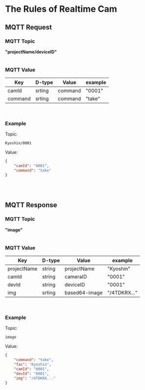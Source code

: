 # The Rules of Realtime Cam
## MQTT Request
### MQTT Topic
**"projectName/deviceID"**
<br><br>
### MQTT Value
|   Key   |  D-type  |  Value  | example |
|  ----   |   ----   |   ----  |   ----  |
|  camId  |  srting  | command |  "0001" |
| command |  srting  | command |  "take" |
<br>

### Example
Topic: 
~~~
Kyoshin/0001
~~~
Value: 
~~~json
{
    "camId": "0001",
    "command": "take"
}
~~~
<br><br>

## MQTT Response

### MQTT Topic
**"image"**
<br><br>
### MQTT Value
|   Key   |  D-type  |  Value  | example |
|  ----   |   ----   |   ----  |   ----  |
| projectName | string |   projectName |   "Kyoshin"   |
|    camId    | string |    cameraID   |     "0001"    |
|    devId    | string |    deviceID   |     "0001"    |
|     img     | srting | based64-image |  "/4TDKRX..." |
<br>

### Example
Topic: 
~~~
image
~~~

Value:
~~~json
{
    "command": "take",
    "fac": "Kyoshin",
    "camId": "0001",
    "devId": "0001",
    "img": "/4TDKRX..."
}
~~~
